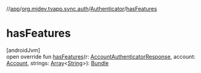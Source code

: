 //[app](../../../index.md)/[org.mjdev.tvapp.sync.auth](../index.md)/[Authenticator](index.md)/[hasFeatures](has-features.md)

# hasFeatures

[androidJvm]\
open override fun [hasFeatures](has-features.md)(r: [AccountAuthenticatorResponse](https://developer.android.com/reference/kotlin/android/accounts/AccountAuthenticatorResponse.html), account: [Account](https://developer.android.com/reference/kotlin/android/accounts/Account.html), strings: [Array](https://kotlinlang.org/api/latest/jvm/stdlib/kotlin/-array/index.html)&lt;[String](https://kotlinlang.org/api/latest/jvm/stdlib/kotlin/-string/index.html)&gt;): [Bundle](https://developer.android.com/reference/kotlin/android/os/Bundle.html)
